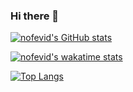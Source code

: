 ### Hi there 👋

<!--
**nofevid/nofevid** is a ✨ _special_ ✨ repository because its `README.md` (this file) appears on your GitHub profile.

Here are some ideas to get you started:

- 🔭 I’m currently working on ...
- 🌱 I’m currently learning ...
- 👯 I’m looking to collaborate on ...
- 🤔 I’m looking for help with ...
- 💬 Ask me about ...
- 📫 How to reach me: ...
- 😄 Pronouns: ...
- ⚡ Fun fact: ...
-->

[![nofevid's GitHub stats](https://github-readme-stats.vercel.app/api?username=nofevid&show_icons=true&theme=algolia&count_private=true)](https://github.com/anuraghazra/github-readme-stats)

[![nofevid's wakatime stats](https://github-readme-stats.vercel.app/api/wakatime?username=@nofevid)](https://github.com/anuraghazra/github-readme-stats)

[![Top Langs](https://github-readme-stats.vercel.app/api/top-langs/?username=nofevid&layout=compact&theme=algolia&hide=tex,Cmake,Batchfile,Jupyter%20Notebook)](https://github.com/anuraghazra/github-readme-stats)

